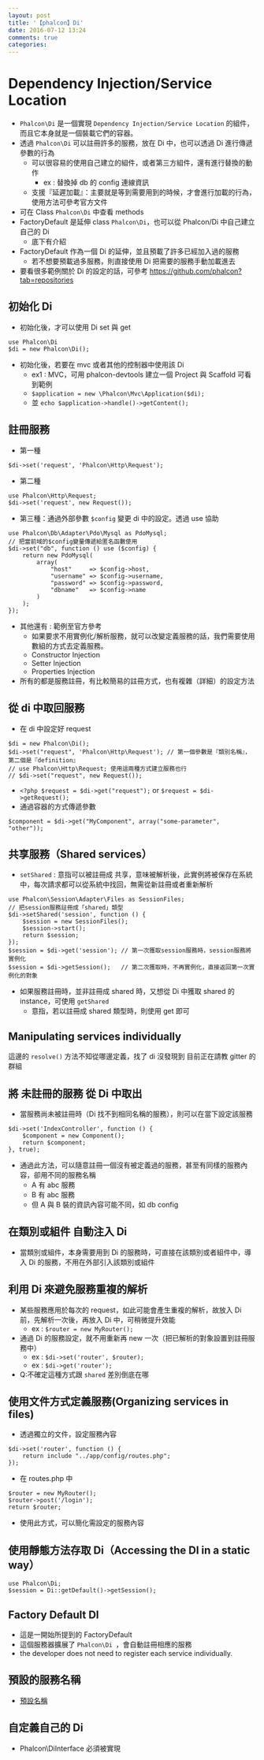 ```yaml
---
layout: post
title: '【phalcon】Di'
date: 2016-07-12 13:24
comments: true
categories: 
---
```

# Dependency Injection/Service Location

- `Phalcon\Di` 是一個實現 `Dependency Injection/Service Location` 的組件，而且它本身就是一個裝載它們的容器。
- 透過 `Phalcon\Di` 可以註冊許多的服務，放在 Di 中，也可以透過 Di 進行傳遞參數的行為
	- 可以很容易的使用自己建立的組件，或者第三方組件，還有進行替換的動作
		- ex : 替換掉 db 的 config 連線資訊
	- 支援『延遲加載』：主要就是等到需要用到的時候，才會進行加載的行為，使用方法可參考官方文件
- 可在 Class `Phalcon\Di` 中查看 methods
- FactoryDefault 是延伸 class `Phalcon\Di`，也可以從 Phalcon/Di 中自己建立自己的 Di
  - 底下有介紹
- FactoryDefault 作為一個 Di 的延伸，並且預載了許多已經加入過的服務
  - 若不想要預載過多服務，則直接使用 Di 把需要的服務手動加載進去
- 要看很多範例關於 Di 的設定的話，可參考 https://github.com/phalcon?tab=repositories

## 初始化 Di

- 初始化後，才可以使用 Di set 與 get
```
use Phalcon\Di
$di = new Phalcon\Di();
```

- 初始化後，若要在 mvc 或者其他的控制器中使用該 Di 
	- ex1 : MVC，可用 phalcon-devtools 建立一個 Project 與 Scaffold 可看到範例
  	- `$application = new \Phalcon\Mvc\Application($di);` 
    - 並 `echo $application->handle()->getContent();`

## 註冊服務

- 第一種
```
$di->set('request', 'Phalcon\Http\Request');
```

- 第二種
```
use Phalcon\Http\Request;  
$di->set('request', new Request());
```

- 第三種：通過外部參數 `$config` 變更 di 中的設定。透過 use 協助
```
use Phalcon\Db\Adapter\Pdo\Mysql as PdoMysql;
// 把當前域的$config變量傳遞給匿名函數使用
$di->set("db", function () use ($config) {
    return new PdoMysql(
        array(
            "host"     => $config->host,
            "username" => $config->username,
            "password" => $config->password,
            "dbname"   => $config->name
        )
    );
});
```

- 其他還有 : 範例至官方參考
	- 如果要求不用實例化/解析服務，就可以改變定義服務的話，我們需要使用數組的方式去定義服務。
	- Constructor Injection
	- Setter Injection
	- Properties Injection
- 所有的都是服務註冊，有比較簡易的註冊方式，也有複雜（詳細）的設定方法


## 從 di 中取回服務

- 在 di 中設定好 request
```
$di = new Phalcon\Di();
$di->set("request", 'Phalcon\Http\Request'); // 第一個參數是『類別名稱』，第二個是『definition』
// use Phalcon\Http\Request; 使用這兩種方式建立服務也行
// $di->set("request", new Request()); 
```
	
- `<?php $request = $di->get("request");` or `$request = $di->getRequest();`
- 通過容器的方式傳遞參數
```
$component = $di->get("MyComponent", array("some-parameter", "other"));
```

## 共享服務（Shared services）
- `setShared` : 意指可以被註冊成 共享，意味被解析後，此實例將被保存在系統中，每次請求都可以從系統中找回，無需從新註冊或者重新解析
```
use Phalcon\Session\Adapter\Files as SessionFiles;
// 把session服務註冊成「shared」類型
$di->setShared('session', function () {
    $session = new SessionFiles();
    $session->start();
    return $session;
});
$session = $di->get('session'); // 第一次獲取session服務時，session服務將實例化
$session = $di->getSession();   // 第二次獲取時，不再實例化，直接返回第一次實例化的對象
```
- 如果服務註冊時，並非註冊成 shared 時，又想從 Di 中獲取 shared 的 instance，可使用 `getShared`
	- 意指，若以註冊成 shared 類型時，則使用 get 即可

## Manipulating services individually
這邊的 `resolve()` 方法不知從哪邊定義，找了 di 沒發現到
目前正在請教 gitter 的群組	

## 將 未註冊的服務 從 Di 中取出

- 當服務尚未被註冊時（Di 找不到相同名稱的服務），則可以在當下設定該服務
```
$di->set('IndexController', function () {
    $component = new Component();
    return $component;
}, true);
```

- 通過此方法，可以隨意註冊一個沒有被定義過的服務，甚至有同樣的服務內容，卻用不同的服務名稱
	- A 有 abc 服務
	- B 有 abc 服務
	- 但 A 與 B 裝的資訊內容可能不同，如 db config

## 在類別或組件 自動注入 Di
- 當類別或組件，本身需要用到 Di 的服務時，可直接在該類別或者組件中，導入 Di 的服務，不用在外部引入該類別或組件

## 利用 Di 來避免服務重複的解析
- 某些服務應用於每次的 request，如此可能會產生重複的解析，故放入 Di 前，先解析一次後，再放入 Di 中，可稍微提升效能
	- ex : `$router = new MyRouter();`
- 通過 Di 的服務設定，就不用重新再 new 一次（把已解析的對象設置到註冊服務中）
	- ex : `$di->set('router', $router);`
	- ex : `$di->get('router');`
- Q:不確定這種方式跟 `shared` 差別倒底在哪

## 使用文件方式定義服務(Organizing services in files)

- 透過獨立的文件，設定服務內容
```
$di->set('router', function () {
    return include "../app/config/routes.php";
});
```

- 在 routes.php 中
```
$router = new MyRouter();
$router->post('/login');
return $router;
```

- 使用此方式，可以簡化需設定的服務內容

## 使用靜態方法存取 Di（Accessing the DI in a static way）
```
use Phalcon\Di;
$session = Di::getDefault()->getSession();
```

## Factory Default DI

- 這是一開始所提到的 FactoryDefault
- 這個服務器擴展了 `Phalcon\Di `，會自動註冊相應的服務
- the developer does not need to register each service individually.

## 預設的服務名稱

- [預設名稱](https://docs.phalconphp.com/zh/latest/reference/di.html#service-name-conventions)

## 自定義自己的 Di

- Phalcon\DiInterface 必須被實現